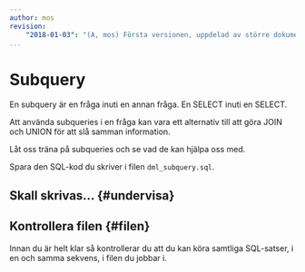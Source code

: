 ```yaml
---
author: mos
revision:
    "2018-01-03": "(A, mos) Första versionen, uppdelad av större dokument."
...
```

Subquery
==================================

En subquery är en fråga inuti en annan fråga. En SELECT inuti en SELECT.

Att använda subqueries i en fråga kan vara ett alternativ till att göra JOIN och UNION för att slå samman information.

Låt oss träna på subqueries och se vad de kan hjälpa oss med.

Spara den SQL-kod du skriver i filen `dml_subquery.sql`.



Skall skrivas... {#undervisa}
----------------------------------




Kontrollera filen {#filen}
----------------------------------

Innan du är helt klar så kontrollerar du att du kan köra samtliga SQL-satser, i en och samma sekvens, i filen du jobbar i.
